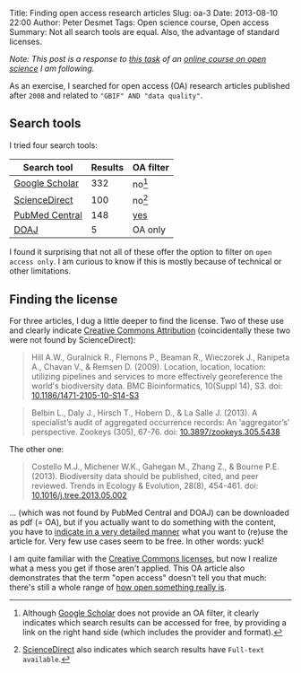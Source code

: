 Title: Finding open access research articles
Slug: oa-3
Date: 2013-08-10 22:00
Author: Peter Desmet
Tags: Open science course, Open access
Summary: Not all search tools are equal. Also, the advantage of standard licenses.

*Note: This post is a response to [this task](https://p2pu.org/en/courses/5/content/367/) of an [online course on open science](https://p2pu.org/en/courses/5/open-science-an-introduction/) I am following.*

As an exercise, I searched for open access (OA) research articles published after `2008` and related to `"GBIF" AND "data quality"`.

## Search tools

I tried four search tools:

Search tool | Results | OA filter
--- | --- | ---
[Google Scholar](http://scholar.google.com/scholar?as_q=gbif+%22data+quality%22&as_occt=any&as_ylo=2009&as_yhi=2013) | 332 | no[^1]
[ScienceDirect](http://www.sciencedirect.com/science?_ob=ArticleListURL&_method=list&_ArticleListID=-329228712&_sort=r&_st=4&_acct=C000059224&_version=1&_urlVersion=0&_userid=2932513&md5=1ef663bb9bac18a3eb8260442c743c30&searchtype=a) | 100 | no[^2]
[PubMed Central](http://www.ncbi.nlm.nih.gov/pmc/?term=GBIF+AND+data+quality+AND+%222009%22%5BPublication+Date%5D+%3A+%223000%22%5BPublication+Date%5D+AND+%22open+access%22%5BFilter%5D) | 148 | [yes](http://www.ncbi.nlm.nih.gov/pmc/tools/openftlist/)
[DOAJ](http://www.doaj.org/doaj?func=advancedSearch&uiLanguage=en&fromWeb=1&first=1&query1=GBIF&field1=all&bool1=AND&query2=data+quality&field2=all&pubYear=rangeYears&fromYear=2009&toYear=2013) | 5 | OA only

I found it surprising that not all of these offer the option to filter on `open access only`. I am curious to know if this is mostly because of technical or other limitations.

[^1]: Although [Google Scholar](http://scholar.google.com/) does not provide an OA filter, it clearly indicates which search results can be accessed for free, by providing a link on the right hand side (which includes the provider and format).
[^2]: [ScienceDirect](http://www.sciencedirect.com/) also indicates which search results have `Full-text available`.

## Finding the license

For three articles, I dug a little deeper to find the license. Two of these use and clearly indicate [Creative Commons Attribution](http://creativecommons.org/licenses/by/3.0/) (coincidentally these two were not found by ScienceDirect):

> Hill A.W., Guralnick R., Flemons P., Beaman R., Wieczorek J., Ranipeta A., Chavan V., & Remsen D. (2009). Location, location, location: utilizing pipelines and services to more effectively georeference the world's biodiversity data. BMC Bioinformatics, 10(Suppl 14), S3. doi: [10.1186/1471-2105-10-S14-S3](http://dx.doi.org/10.1186/1471-2105-10-S14-S3)

> Belbin L., Daly J., Hirsch T., Hobern D., & La Salle J. (2013). A specialist’s audit of aggregated occurrence records: An ‘aggregator’s’ perspective. Zookeys (305), 67-76. doi: [10.3897/zookeys.305.5438](http://dx.doi.org/10.3897/zookeys.305.5438)

The other one:

> Costello M.J., Michener W.K., Gahegan M., Zhang Z., & Bourne P.E. (2013). Biodiversity data should be published, cited, and peer reviewed. Trends in Ecology & Evolution, 28(8), 454-461. doi: [10.1016/j.tree.2013.05.002](http://dx.doi.org/10.1016/j.tree.2013.05.002)

... (which was not found by PubMed Central and DOAJ) can be downloaded as pdf (= OA), but if you actually want to do something with the content, you have to [indicate in a very detailed manner](https://s100.copyright.com/AppDispatchServlet?publisherName=ELS&contentID=S0169534713001092&orderBeanReset=true) what you want to (re)use the article for. Very few use cases seem to be free. In other words: yuck!

I am quite familiar with the [Creative Commons licenses](creativecommons.org/licenses/), but now I realize what a mess you get if those aren't applied. This OA article also demonstrates that the term "open access" doesn't tell you that much: there's still a whole range of [how open something really is]({filename}oa-2.md).
